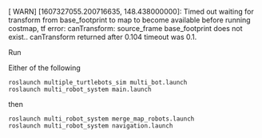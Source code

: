 [ WARN] [1607327055.200716635, 148.438000000]: Timed out waiting for transform from base_footprint to map to become available before running costmap, tf error: canTransform: source_frame base_footprint does not exist.. canTransform returned after 0.104 timeout was 0.1.


Run

Either of the following
```
roslaunch multiple_turtlebots_sim multi_bot.launch
roslaunch multi_robot_system main.launch
```

then
```
roslaunch multi_robot_system merge_map_robots.launch
roslaunch multi_robot_system navigation.launch

```